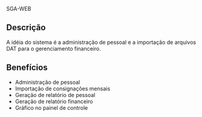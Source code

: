 SGA-WEB

## Descrição

A idéia do sistema é a administração de pessoal e a importação de arquivos DAT
para o gerenciamento financeiro.

## Benefícios

- Administração de pessoal
- Importação de consignações mensais
- Geração de relatório de pessoal
- Geração de relatório financeiro
- Gráfico no painel de controle
